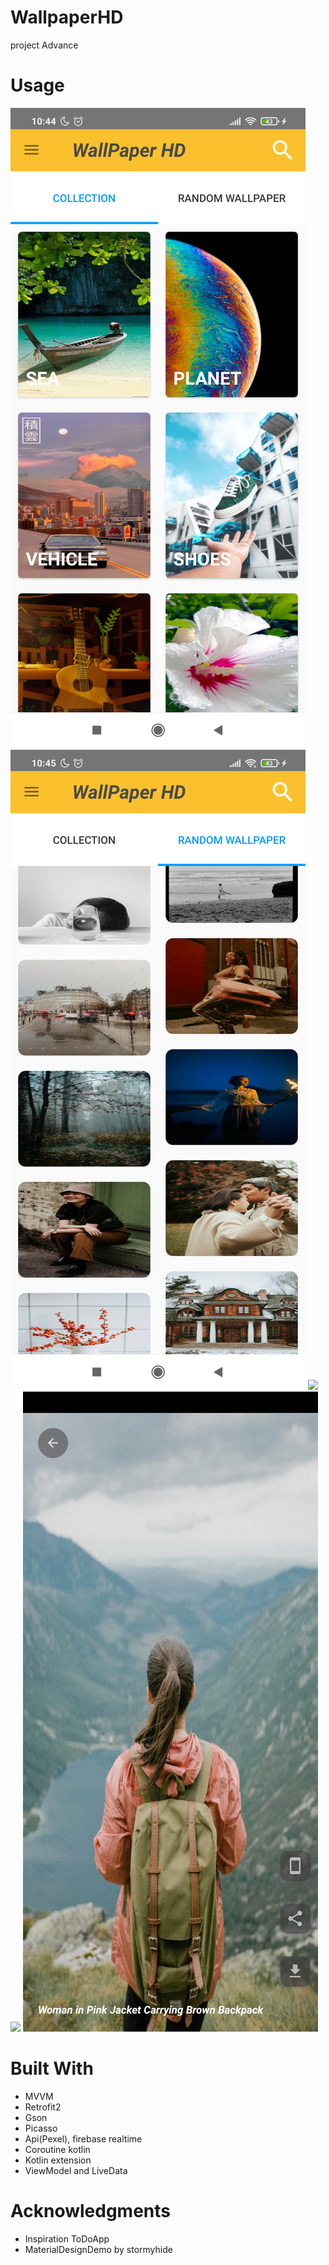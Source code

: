 # WallpaperHD
project Advance
# Usage
![](device-2021-12-27-104444.PNG)
![](device-2021-12-27-104527.PNG)
![](device-2021-12-27-104623.PNG)
![](device-2021-12-27-104723.PNG)
![](device-2021-12-27-104808.PNG)



# Built With
 - MVVM
 - Retrofit2
 - Gson
 - Picasso
 - Api(Pexel), firebase realtime
 - Coroutine kotlin
 - Kotlin extension
 - ViewModel and LiveData
 
# Acknowledgments
  - Inspiration ToDoApp
  - MaterialDesignDemo by stormyhide
